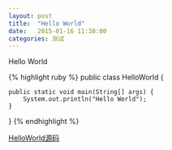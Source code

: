```yaml
---
layout: post
title:  "Hello World"
date:   2015-01-16 11:38:00
categories: 测试
---
```

Hello World

{% highlight ruby %}
public class HelloWorld {

	public static void main(String[] args) {
		System.out.println("Hello World");
	}

}
{% endhighlight %}

[HelloWorld源码][HelloWorld]

[HelloWorld]:  https://github.com/E1110CNotFound/HelloWorld
